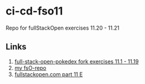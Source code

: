 # ci-cd-fso11

Repo for fullStackOpen exercises 11.20 - 11.21

## Links
1. [full-stack-open-pokedex fork exercises 11.1 - 11.19](https://github.com/lnxbusdrvr/full-stack-open-pokedex)
1. [my fsO-repo](https://github.com/lnxbusdrvr/fullStackOpen)
1. [fullstackopen.com part 11 E](https://fullstackopen.com/en/part11/expanding_further)
